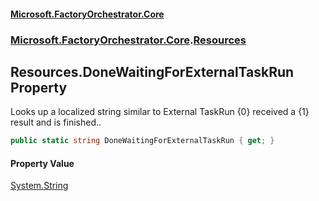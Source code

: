 #### [Microsoft.FactoryOrchestrator.Core](./Microsoft-FactoryOrchestrator-Core.md 'Microsoft.FactoryOrchestrator.Core')
### [Microsoft.FactoryOrchestrator.Core](./Microsoft-FactoryOrchestrator-Core.md 'Microsoft.FactoryOrchestrator.Core').[Resources](./Microsoft-FactoryOrchestrator-Core-Resources.md 'Microsoft.FactoryOrchestrator.Core.Resources')
## Resources.DoneWaitingForExternalTaskRun Property
Looks up a localized string similar to External TaskRun {0} received a {1} result and is finished..  
```csharp
public static string DoneWaitingForExternalTaskRun { get; }
```
#### Property Value
[System.String](https://docs.microsoft.com/en-us/dotnet/api/System.String 'System.String')  
